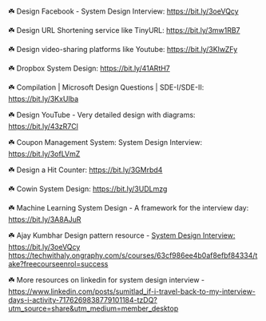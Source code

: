 ☘️ Design Facebook - System Design Interview: https://bit.ly/3oeVQcy

☘️ Design URL Shortening service like TinyURL: https://bit.ly/3mw1RB7

☘️ Design video-sharing platforms like Youtube: https://bit.ly/3KIwZFy

☘️ Dropbox System Design: https://bit.ly/41ARtH7

☘️ Compilation | Microsoft Design Questions | SDE-I/SDE-II: https://bit.ly/3KxUIba

☘️ Design YouTube - Very detailed design with diagrams: https://bit.ly/43zR7Cl

☘️ Coupon Management System: System Design Interview: https://bit.ly/3ofLVmZ

☘️ Design a Hit Counter: https://bit.ly/3GMrbd4

☘️ Cowin System Design: https://bit.ly/3UDLmzg

☘️ Machine Learning System Design - A framework for the interview day: https://bit.ly/3A8AJuR

☘️ Ajay Kumbhar Design pattern resource - [System Design Interview: https://bit.ly/3oeVQcy
](https://techwithaly.ongraphy.com/s/courses/63cf986ee4b0af8efbf84334/take?freecourseenrol=success)https://techwithaly.ongraphy.com/s/courses/63cf986ee4b0af8efbf84334/take?freecourseenrol=success

☘️ More resources on linkedin for system design interview - https://www.linkedin.com/posts/sumitlad_if-i-travel-back-to-my-interview-days-i-activity-7176269838779101184-tzDQ?utm_source=share&utm_medium=member_desktop
